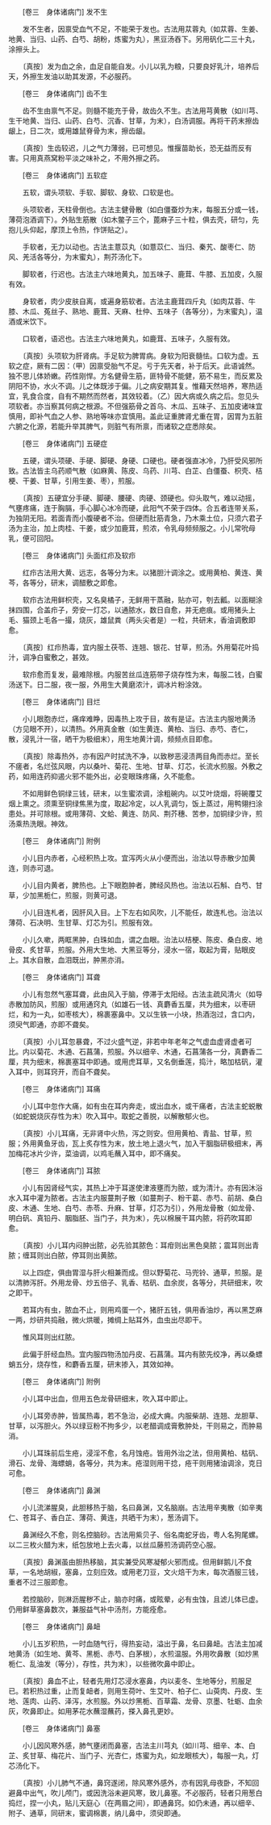 <!-- { "loadSidebar": true } -->
　　[卷三　身体诸病门] 发不生 

　　发不生者，因禀受血气不足，不能荣于发也。古法用苁蓉丸（如苁蓉、生姜、地黄、当归、山药、白芍、胡粉，炼蜜为丸），黑豆汤吞下。另用矾化二三十丸，涂擦头上。

　　〔真按〕发为血之余，血足自能自发。小儿以乳为粮，只要良好乳汁，培养后天，外擦生发油以助其发源，不必服药。

　　[卷三　身体诸病门] 齿不生 

　　齿不生由禀气不足。则髓不能充于骨，故齿久不生。古法用芎黄散（如川芎、生干地黄、当归、山药、白芍、沉香、甘草，为末），白汤调服。再将干药末擦齿龈上，日二次，或用雄鼠脊骨为末，擦齿龈。

　　〔真按〕生齿较迟，儿之气力薄弱，已可想见。惟揠苗助长，恐无益而反有害。只用真燕窝粉平淡之味补之，不用外擦之药。

　　[卷三　身体诸病门] 五软症 

　　五软，谓头项软、手软、脚软、身软、口软是也。

　　头项软者，天柱骨倒也。古法主健骨散（如白僵蚕炒为末，每服五分或一钱，薄荷泡酒调下）。外贴生筋散（如木鳖子三个，蓖麻子三十粒，俱去壳，研匀，先抱儿头仰起，摩顶上令热，作饼贴之）。

　　手软者，无力以动也。古法主薏苡丸（如薏苡仁、当归、秦艽、酸枣仁、防风、羌活各等分，为末蜜丸），荆芥汤化下。

　　脚软者，行迟也。古法主六味地黄丸，加五味子、鹿茸、牛膝、五加皮，久服有效。

　　身软者，肉少皮肤自离，或遍身筋软者。古法主鹿茸四斤丸〔如肉苁蓉、牛膝、木瓜、菟丝子、熟地、鹿茸、天麻、杜仲、五味子（各等分），为末蜜丸〕，温酒或米饮下。

　　口软者，语迟也。古法主六味地黄丸，如鹿茸、五味子，久服有效。

　　〔真按〕头项软为肝肾病。手足软为脾胃病。身软为阳衰髓怯。口软为虚。五软之症，厥有二因：（甲）因禀受胎气不足。亏于先天者，补于后天。此语诚然。独不思儿体娇嫩。药性刚悍。方名健骨生筋，匪特骨不能健，筋不易生，而反累及阴阳不协，水火不调。儿之体既涉于偏。儿之病安期其复。惟藉天然培养，寒热适宜，乳食合度，自有不期然而然者，其效较着。（乙）因大病或久病之后。忽见头项软者。亦当察其何病之根源。不但强筋骨之首乌、木瓜、五味子、五加皮诸味宜慎用，即补气血之人参、熟地等味亦宜慎用。盖此证重脾肾尤重在胃，因胃为五脏六腑之化源，若能升举其脾气，则脏气有所禀，而诸软之症悉除矣。

　　[卷三　身体诸病门] 五硬症 

　　五硬，谓头项硬、手硬、脚硬、身硬、口硬也。硬者强直冰冷，乃肝受风邪所致。古法皆主乌药顺气散（如麻黄、陈皮、乌药、川芎、白芷、白僵蚕、枳壳、桔梗、干姜、甘草，引用生姜、枣），煎服。

　　〔真按〕五硬宜分手硬、脚硬、腰硬、肉硬、颈硬也。仰头取气，难以动摇，气壅疼痛，连于胸膈，手心脚心冰冷而硬，此阳气不荣于四体。合五者连带关系，为独阴无阳。若面青而小腹硬者不治。但硬而肚筋青急，乃木乘土位，只须六君子汤为主治，加上肉桂、干姜，或少加鹿茸，煎浓，令乳母频频服之。小儿常吮母乳，便可回阳。

　　[卷三　身体诸病门] 头面红疖及软疖 

　　红疖古法用大黄、远志，各等分为末。以猪胆汁调涂之。或用黄柏、黄连、黄芩，各等分，研末，调醋敷之即愈。

　　软疖古法用鲜枳壳，又名臭橘子，无鲜用干蒸融，贴亦可，刳去瓤。以面糊涂抹四围，合盖疖子，旁安一灯芯，以通脓水，数日自愈，并无疤痕。或用猪头上毛、猫颈上毛各一撮，烧灰，雄鼠粪（两头尖者是）一粒，共研末，香油调敷即愈。

　　〔真按〕红疖热毒，宜内服土茯苓、连翘、银花、甘草，煎汤。外用菊花叶捣汁，调净白蜜敷之，甚效。

　　软疖愈而复发，最难除根。内服苦丝瓜连筋带子烧存性为末，每服二钱，白蜜汤送下。日二服，夜一服，外用生大黄磨浓汁，调冰片粉涂效。

　　[卷三　身体诸病门] 目烂 

　　小儿眼胞赤烂，痛痒难睁，因毒热上攻于目，故有是证。古法主内服地黄汤（方见眼不开），以清热。外用真金散（如生黄连、黄柏、当归、赤芍、杏仁，散，浸乳汁一宿，晒干为极细末），用生地黄汁调，频频点目即愈。

　　〔真按〕除毒热外，亦有因产时拭洗不净，以致秽恶浸渍两目角而赤烂。至长不瘥者，名烂弦风眼，内以桑叶、菊花、生地、甘草、灯芯，长流水煎服。外敷之药，如用连药抑遏火邪不能外出，必变眼珠疼痛，久不能愈。

　　不如用鲜色铜绿三钱，研末，以生蜜浓调，涂粗碗内。以艾叶烧烟，将碗覆艾烟上熏之。须熏至铜绿焦黑为度，取起冷定，以人乳调匀，饭上蒸过，用鸭翎扫涂患处。并可除根。或用薄荷、文蛤、黄连、防风、荆芥穗、苦参，加铜绿少许，煎汤乘热洗眼。神效。

　　[卷三　身体诸病门] 附例 

　　小儿目内赤者，心经积热上攻。宜泻丙火从小便而出，治法以导赤散少加黄连，则赤可退。

　　小儿目内黄者，脾热也。上下眼胞肿者，脾经风热也。治法以石斛、白芍、甘草，少加黑栀仁，煎服，则黄可退。

　　小儿目连札者，因肝风入目。上下左右如风吹，儿不能任，故连札也。治法以薄荷、石决明、生甘草、灯芯为引。煎服有效。

　　小儿久嗽，两眶黑肿，白珠如血，谓之血眼。治法以桔梗、陈皮、桑白皮、地骨皮、炙甘草，煎服。外用大生地、大黑豆等分，浸水一宿，取起为膏，贴眼皮上。其水自散，血泪既出，肿黑亦消。

　　[卷三　身体诸病门] 耳聋 

　　小儿有忽然气塞耳聋，此由风入于脑，停滞于太阳经。古法主疏风清火（如导赤散加防风，煎服）或用通窍丸（如雄石一钱、真麝香五厘，共为细末，以枣研烂，和为一丸，如枣核大），棉裹塞鼻中。又以生铁一小块，热酒泡过，含口内，须臾气即通，亦即不聋矣。

　　〔真按〕小儿耳忽暴聋，不过火盛气逆，非若中年老年之气虚血虚肾虚者可比。内以菊花、木通、石菖蒲，煎服。外以细辛、木通，石菖蒲各一分，真麝香二厘，共为细末，棉裹塞耳中即通。或用虎耳草，又名倒垂莲，捣汁，略加枯矾，灌入耳中，则耳窍开，而自不聋矣。

　　[卷三　身体诸病门] 耳痛 

　　小儿耳中忽作大痛，如有虫在耳内奔走，或出血水，或干痛者，古法主蛇蜕散（如蛇蜕烧灰存性为末）吹入耳中。取蛇之善脱，以解散郁火也。

　　〔真按〕小儿耳痛，无非肾中火热，泻之则安。但用黄柏、青盐、甘草，煎服；外用黄鱼牙齿，瓦上炙存性为末，放土地上退火气，加入干胭脂研极细末，再加梅花冰片少许，菜油调，以鸡毛蘸入耳中，即不痛矣。

　　[卷三　身体诸病门] 耳脓 

　　小儿有因肾经气实，其热上冲于耳遂使津液壅而为脓，或为清汁。亦有因沐浴水入耳中灌为脓者。古法主内服蔓荆子散（如蔓荆子、粉干葛、赤芍、前胡、桑白皮、木通、生地、白芍、赤苓、升麻、甘草，灯芯为引），外用龙骨散（如龙骨、明白矾、真铅丹、胭脂胚、当门子，共为末），先以棉展干耳内脓，将药吹耳即愈。

　　〔真按〕小儿耳内闷肿出脓，必先验其脓色：耳疳则出黑色臭脓；震耳则出青脓；缠耳则出白脓，停耳则出黄脓。

　　以上四症，俱由胃湿与肝火相兼而成。但以野菊花、马兜铃、通草，煎服。是以清肺泻肝。外用龙骨、炒五倍子、乳香、枯矾、血余炭，各等分，共研细末，吹之即干。

　　若耳内有虫，脓血不止，则用鸡蛋一个，猪肝五钱，俱用香油炒，再以黑芝麻一两，炒研共捣融，微火烘暖，摊绸上贴耳外，血虫出尽即干。

　　惟风耳则出红脓。

　　此偏于肝经血热。宜内服四物汤加丹皮、石菖蒲。耳内有脓先绞净，再以桑螵蛸五分，烧存性，和麝香五厘，研末掺入，其效如神。

　　[卷三　身体诸病门] 附例 

　　小儿耳中出血，但用五色龙骨研细末，吹入耳中即止。

　　小儿耳旁赤肿，皆属热毒，若不急治，必成大痈。内服柴胡、连翘、龙胆草、甘草，以泻胆火。外以绿豆粉不拘多少，以老醋调成膏敷肿处，干则易之，而肿易消。

　　小儿耳珠前后生疮，浸淫不愈，名月蚀疮。皆用外治之法，但用黄柏、枯矾、滑石、龙骨、海螵蛸，各等分，共为末。疮湿则用干捻，疮干则用猪油调涂，克日可愈。

　　[卷三　身体诸病门] 鼻渊 

　　小儿流涕腥臭，此胆移热于脑，名曰鼻渊，又名脑崩。古法用辛夷散（如辛夷仁、苍耳子、香白芷、薄荷、黄连，共晒干为末），葱汤调下。

　　鼻渊经久不愈，则名控脑砂。古法用紫贝子、俗名南蛇牙齿，粤人名狗尾螺。以二三枚火醋为末，纸包放地上去火毒，以丝瓜藤煎汤调药空心服。

　　〔真按〕鼻渊虽由胆热移脑，其实兼受风寒凝郁火邪而成。但用鲜鹅儿不食草，一名地胡椒，塞鼻，立刻应效。或用老刀豆，文火焙干为末，每次酒服三钱，重者不过三服即愈。

　　若控脑砂，则淋沥腥秽不止，脑亦时痛，或眩晕，必有虫蚀，且滤儿体已虚。仍用鲜草塞鼻数次，兼服益气补中汤剂，方能痊愈。

　　[卷三　身体诸病门] 鼻衄 

　　小儿五岁积热，一时血随气行，得热妄动，溢出于鼻，名曰鼻衄。古法主加减地黄汤（如生地、黄芩、黑栀、赤芍、白茅根），水煎温服。外用吹鼻散〔如炒黑栀仁、乱油发（等分），存性，共为末〕，以些微吹鼻中即止。

　　〔真按〕鼻血不止，轻者先用灯芯浸水塞鼻，内以麦冬、生地等分，煎服足已。若积热过重，止而复衄者，则用生荷叶、生艾叶、柏子仁、山萸肉、丹皮、生地、莲肉、山药、泽泻，水煎服。外以炒黑栀、百草霜、龙骨、京墨、牡蛎、血余灰，吹鼻即止。如用茅花水蘸湿蘸药，搽入鼻孔更妙。

　　[卷三　身体诸病门] 鼻塞 

　　小儿因风寒外感，肺气壅闭而鼻塞，古法主川芎丸（如川芎、细辛、本、白芷、炙甘草、梅花片、当门子、光杏仁，炼蜜为丸，如龙眼核大），每服一丸，灯芯汤化下。

　　〔真按〕小儿肺气不通，鼻窍遂闭，除风寒外感外，亦有因乳母夜卧，不知回避鼻中出气，吹儿颅门，或因洗浴未避风寒，致儿鼻塞。不必服药，轻者只用葱白捣烂，捏一小丸，贴儿天庭心（在两眉之间），即通鼻窍。如仍未通，再以细辛、附子、通草，同研末，蜜调棉裹，纳儿鼻中，须臾即通。

